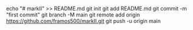echo "# markII" >> README.md
  git init
  git add README.md
  git commit -m "first commit"
  git branch -M main
  git remote add origin https://github.com/framos500/markII.git
  git push -u origin main
